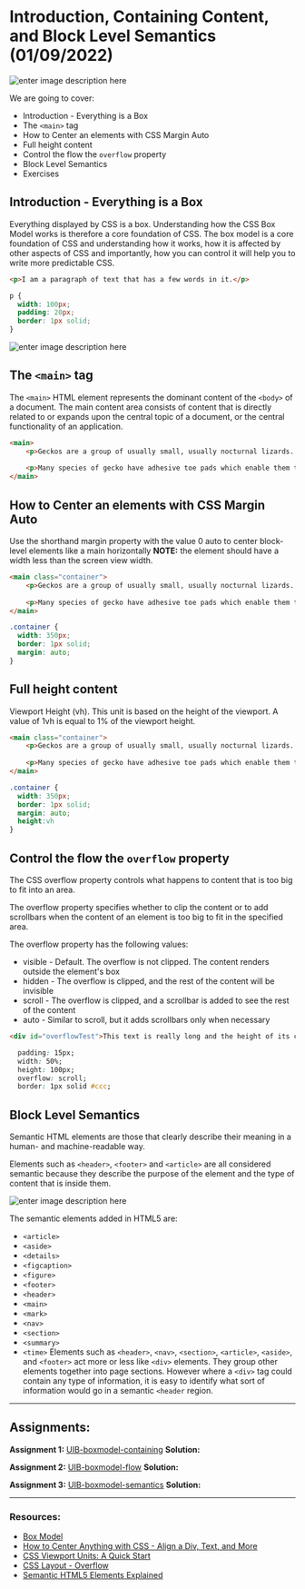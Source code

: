 # Introduction, Containing Content, and Block Level Semantics (01/09/2022)


![enter image description here](https://www.lilengine.co/sites/default/files/inline-images/Screen%20Shot%202019-04-14%20at%2023.59.07.png)


We are going to cover:

- Introduction - Everything is a Box
- The `<main>` tag
- How to Center an elements with CSS Margin Auto 
- Full height content
- Control the flow the `overflow` property
- Block Level Semantics
- Exercises

	
## Introduction - Everything is a Box

Everything displayed by CSS is a box. Understanding how the CSS Box Model works is therefore a core foundation of CSS.
The box model is a core foundation of CSS and understanding how it works, how it is affected by other aspects of CSS and importantly, how you can control it will help you to write more predictable CSS.

```HTML
<p>I am a paragraph of text that has a few words in it.</p>

```

```CSS
p {
  width: 100px;
  padding: 20px;
  border: 1px solid;
}

```

![enter image description here](https://web-dev.imgix.net/image/VbAJIREinuYvovrBzzvEyZOpw5w1/ECuEOJEGnudhXW5JEFih.svg)


	
## The `<main>` tag

The `<main>` HTML element represents the dominant content of the `<body>` of a document. The main content area consists of content that is directly related to or expands upon the central topic of a document, or the central functionality of an application.

```HTML
<main>
    <p>Geckos are a group of usually small, usually nocturnal lizards. They are found on every continent except Australia.</p>
 
    <p>Many species of gecko have adhesive toe pads which enable them to climb walls and even windows.</p>
</main>
```


## How to Center an elements with CSS Margin Auto 

Use the shorthand margin property with the value 0 auto to center block-level elements like a main horizontally
**NOTE:** the element should have a width less than the screen view width.

```HTML
<main class="container">
    <p>Geckos are a group of usually small, usually nocturnal lizards. They are found on every continent except Australia.</p>
 
    <p>Many species of gecko have adhesive toe pads which enable them to climb walls and even windows.</p>
</main>
```

```CSS
.container {
  width: 350px;
  border: 1px solid;
  margin: auto;
}
```


## Full height content

Viewport Height (vh). This unit is based on the height of the viewport. A value of 1vh is equal to 1% of the viewport height.

```HTML
<main class="container">
    <p>Geckos are a group of usually small, usually nocturnal lizards. They are found on every continent except Australia.</p>
 
    <p>Many species of gecko have adhesive toe pads which enable them to climb walls and even windows.</p>
</main>
```

```CSS
.container {
  width: 350px;
  border: 1px solid;
  margin: auto;
  height:vh
}
```

## Control the flow the `overflow` property

The CSS overflow property controls what happens to content that is too big to fit into an area.

The overflow property specifies whether to clip the content or to add scrollbars when the content of an element is too big to fit in the specified area.

The overflow property has the following values:

- visible - Default. The overflow is not clipped. The content renders outside the element's box
- hidden - The overflow is clipped, and the rest of the content will be invisible
- scroll - The overflow is clipped, and a scrollbar is added to see the rest of the content
- auto - Similar to scroll, but it adds scrollbars only when necessary

```HTML
<div id="overflowTest">This text is really long and the height of its container is only 100 pixels. Therefore, a scrollbar is added to help the reader to scroll the content. Lorem ipsum dolor sit amet, consectetuer adipiscing elit, sed diam nonummy nibh euismod tincidunt ut laoreet dolore magna aliquam erat volutpat. Ut wisi enim ad minim veniam, quis nostrud exerci tation ullamcorper suscipit lobortis nisl ut aliquip ex ea commodo consequat. Duis autem vel eum iriure dolor in hendrerit in vulputate velit esse molestie consequat, vel illum dolore eu feugiat nulla facilisis at vero eros et accumsan et iusto odio dignissim qui blandit praesent luptatum zzril delenit augue duis dolore te feugait nulla facilisi. Nam liber tempor cum soluta nobis eleifend option congue nihil imperdiet doming id quod mazim placerat facer possim assum. Typi non habent claritatem insitam; est usus legentis in iis qui facit eorum claritatem.</div>
```

```CSS
  padding: 15px;
  width: 50%;
  height: 100px;
  overflow: scroll;
  border: 1px solid #ccc;

```

## Block Level Semantics

Semantic HTML elements are those that clearly describe their meaning in a human- and machine-readable way.

Elements such as `<header>`, `<footer>` and `<article>` are all considered semantic because they describe the purpose of the element and the type of content that is inside them.

![enter image description here](https://bunchmediacom.files.wordpress.com/2021/06/screen-12.png?w=804)


The semantic elements added in HTML5 are:

- `<article>`
- `<aside>`
- `<details>`
- `<figcaption>`
- `<figure>`
- `<footer>`
- `<header>`
- `<main>`
- `<mark>`
- `<nav>`
- `<section>`
- `<summary>`
- `<time>`
Elements such as `<header>`, `<nav>`, `<section>`, `<article>`, `<aside>`, and `<footer>` act more or less like `<div>` elements. They group other elements together into page sections. However where a `<div>` tag could contain any type of information, it is easy to identify what sort of information would go in a semantic `<header` region.

---


## Assignments:

**Assignment 1:** [UIB-boxmodel-containing](https://classroom.github.com/a/QJb5czlF)
**Solution:** []()

**Assignment 2:** [UIB-boxmodel-flow](https://classroom.github.com/a/faNQBovp)
**Solution:** []()

**Assignment 3:** [UIB-boxmodel-semantics](https://classroom.github.com/a/5fDtdnl6)
**Solution:** []()
	
---

### Resources:


 
- [Box Model](https://web.dev/learn/css/box-model/)
- [How to Center Anything with CSS - Align a Div, Text, and More](https://www.freecodecamp.org/news/how-to-center-anything-with-css-align-a-div-text-and-more/)
- [CSS Viewport Units: A Quick Start](https://www.sitepoint.com/css-viewport-units-quick-start/)
- [CSS Layout - Overflow](https://www.w3schools.com/css/css_overflow.asp)
- [Semantic HTML5 Elements Explained](https://www.freecodecamp.org/news/semantic-html5-elements/)



